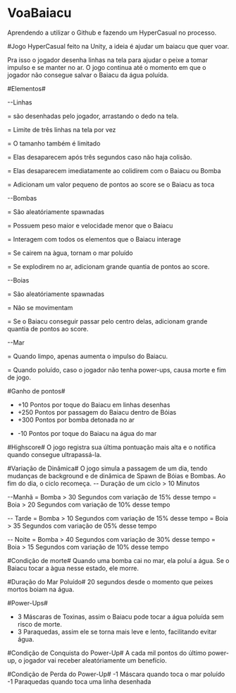 # VoaBaiacu
Aprendendo a utilizar o Github e fazendo um HyperCasual no processo.

#Jogo HyperCasual feito na Unity, a ideia é ajudar um baiacu que quer voar.

Pra isso o jogador desenha linhas na tela para ajudar o peixe a tomar impulso e se manter no ar.
O jogo continua até o momento em que o jogador não consegue salvar o Baiacu da água poluída.

#Elementos#

--Linhas 

= são desenhadas pelo jogador, arrastando o dedo na tela.

= Limite de três linhas na tela por vez

= O tamanho também é limitado

= Elas desaparecem após três segundos caso não haja colisão.

= Elas desaparecem imediatamente ao colidirem com o Baiacu ou Bomba

= Adicionam um valor pequeno de pontos ao score se o Baiacu as toca

--Bombas

= São aleatóriamente spawnadas

= Possuem peso maior e velocidade menor que o Baiacu

= Interagem com todos os elementos que o Baiacu interage

= Se cairem na àgua, tornam o mar poluído

= Se explodirem no ar, adicionam grande quantia de pontos ao score.

--Boias

= São aleatóriamente spawnadas

= Não se movimentam

= Se o Baiacu conseguir passar pelo centro delas, adicionam grande quantia de pontos ao score.

--Mar

= Quando limpo, apenas aumenta o impulso do Baiacu.

= Quando poluído, caso o jogador não tenha power-ups, causa morte e fim de jogo.



#Ganho de pontos#

+ +10 Pontos por toque do Baiacu em linhas desenhas
+ +250 Pontos por passagem do Baiacu dentro de Bóias
+ +300 Pontos por bomba detonada no ar
- -10 Pontos por toque do Baiacu na água do mar

#Highscore#
O jogo registra sua última pontuação mais alta e o notifica quando consegue ultrapassá-la.

#Variação de Dinâmica#
O jogo simula a passagem de um dia, tendo mudanças de background e de dinâmica de Spawn de Bóias e Bombas.
Ao fim do dia, o ciclo recomeça.
-- Duração de um ciclo > 10 Minutos

--Manhã
= Bomba > 30 Segundos com variação de 15% desse tempo
= Boia  > 20 Segundos com variação de 10% desse tempo

-- Tarde
= Bomba > 10 Segundos com variação de 15% desse tempo
= Boia  > 35 Segundos com variação de 05% desse tempo

-- Noite
= Bomba > 40 Segundos com variação de 30% desse tempo
= Boia  > 15 Segundos com variação de 10% desse tempo



#Condição de morte#
Quando uma bomba cai no mar, ela poluí a água. Se o Baiacu tocar a àgua nesse estado, ele morre.



#Duração do Mar Poluído#
20 segundos desde o momento que peixes mortos boiam na água.


#Power-Ups#
+ 3 Máscaras de Toxinas, assim o Baiacu pode tocar a água poluída sem risco de morte.
+ 3 Paraquedas, assim ele se torna mais leve e lento, facilitando evitar água.


#Condição de Conquista do Power-Up#
A cada mil pontos do último power-up, o jogador vai receber aleatóriamente um benefício.


#Condição de Perda do Power-Up#
-1 Máscara quando toca o mar poluído
-1 Paraquedas quando toca uma linha desenhada



